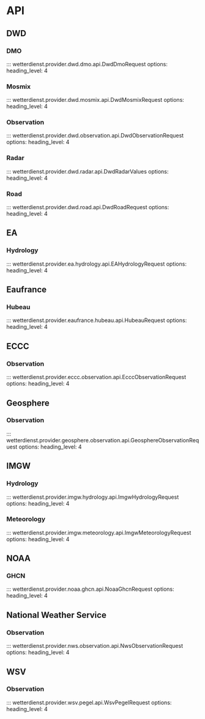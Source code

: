 # API

## DWD

### DMO

::: wetterdienst.provider.dwd.dmo.api.DwdDmoRequest
    options:
      heading_level: 4

### Mosmix

::: wetterdienst.provider.dwd.mosmix.api.DwdMosmixRequest
    options:
      heading_level: 4

### Observation

::: wetterdienst.provider.dwd.observation.api.DwdObservationRequest
    options:
      heading_level: 4

### Radar

::: wetterdienst.provider.dwd.radar.api.DwdRadarValues
    options:
      heading_level: 4

### Road

::: wetterdienst.provider.dwd.road.api.DwdRoadRequest
    options:
      heading_level: 4

## EA

### Hydrology

::: wetterdienst.provider.ea.hydrology.api.EAHydrologyRequest
    options:
      heading_level: 4

## Eaufrance

### Hubeau

::: wetterdienst.provider.eaufrance.hubeau.api.HubeauRequest
    options:
      heading_level: 4

## ECCC

### Observation

::: wetterdienst.provider.eccc.observation.api.EcccObservationRequest
    options:
      heading_level: 4

## Geosphere

### Observation

::: wetterdienst.provider.geosphere.observation.api.GeosphereObservationRequest
    options:
      heading_level: 4

## IMGW

### Hydrology

::: wetterdienst.provider.imgw.hydrology.api.ImgwHydrologyRequest
    options:
      heading_level: 4

### Meteorology

::: wetterdienst.provider.imgw.meteorology.api.ImgwMeteorologyRequest
    options:
      heading_level: 4

## NOAA

### GHCN

::: wetterdienst.provider.noaa.ghcn.api.NoaaGhcnRequest
    options:
      heading_level: 4

## National Weather Service

### Observation

::: wetterdienst.provider.nws.observation.api.NwsObservationRequest
    options:
      heading_level: 4

## WSV

### Observation

::: wetterdienst.provider.wsv.pegel.api.WsvPegelRequest
    options:
      heading_level: 4